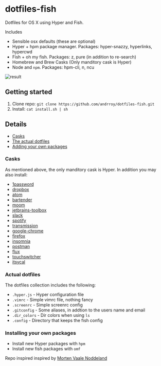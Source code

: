 # dotfiles-fish
Dotfiles for OS X using Hyper and Fish.

Includes
 - Sensible osx defaults (these are optional)
 - Hyper + hpm package manager. Packages: hyper-snazzy, hyperlinks, hypercwd
 - Fish + oh my fish. Packages: z, pure (in addition to re-search)
 - Homebrew and Brew Casks (Only manditory cask is Hyper)
 - Node and `npm`. Packages: hpm-cli, n, ncu

![result](http://i.imgur.com/rFw1RRP.jpg)

## Getting started
1. Clone repo: `git clone https://github.com/andrroy/dotfiles-fish.git`
2. Install: `cat install.sh | sh`

## Details
 - [Casks](#casks)
 - [The actual dotfiles](actual-dotfiles)
 - [Adding your own packages](installing-your-own-packages)

### Casks
As mentioned above, the only manditory cask is Hyper. In addition you may also install:
 - [1password](https://1password.com/)
 - [dropbox](https://www.dropbox.com/)
 - [atom](https://atom.io/)
 - [bartender](https://www.macbartender.com/)
 - [moom](https://manytricks.com/moom/)
 - [jetbrains-toolbox](https://www.jetbrains.com/toolbox/)
 - [slack](https://slack.com/)
 - [spotify](https://www.spotify.com/)
 - [transmission](https://transmissionbt.com/)
 - [google-chrome](https://www.google.com/chrome/)
 - [firefox](https://www.mozilla.org/en-US/firefox/new/)
 - [insomnia](https://insomnia.rest/)
 - [postman](https://www.getpostman.com/)
 - [flux](https://justgetflux.com/)
 - [touchswitcher](https://hazeover.com/touchswitcher.html)
 - [itsycal](https://www.mowglii.com/itsycal/)


### Actual dotfiles
The dotfiles collection includes the following:
 - `.hyper.js` - Hyper configuration file
 - `.vimrc` - Simple vimrc file, nothing fancy
 - `.screenrc` - Simple screenrc config
 - `.gitconfig` - Some aliases, in addtion to the users name and email
 - `.dir_colors` - Dir colors when using `ls`
 - `.config` - Directory that keeps the fish config

### Installing your own packages
- Install new Hyper packages with `hpm`
- Install new fish packages with `omf`

Repo inspired inspired by [Morten Vaale Noddeland](https://github.com/mortenvn/new-dotfiles)
